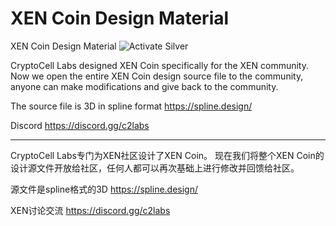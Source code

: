 # XEN Coin Design Material
XEN Coin Design Material
![Activate Silver](https://user-images.githubusercontent.com/110719019/206350983-8fff5452-f06a-4efb-a374-495ed54c749d.png)

CryptoCell Labs designed XEN Coin specifically for the XEN community.
Now we open the entire XEN Coin design source file to the community, anyone can make modifications and give back to the community.

The source file is 3D in spline format
https://spline.design/

Discord https://discord.gg/c2labs

-----
CryptoCell Labs专门为XEN社区设计了XEN Coin。
现在我们将整个XEN Coin的设计源文件开放给社区，任何人都可以再次基础上进行修改并回馈给社区。

源文件是spline格式的3D
https://spline.design/ 

XEN讨论交流
https://discord.gg/c2labs
